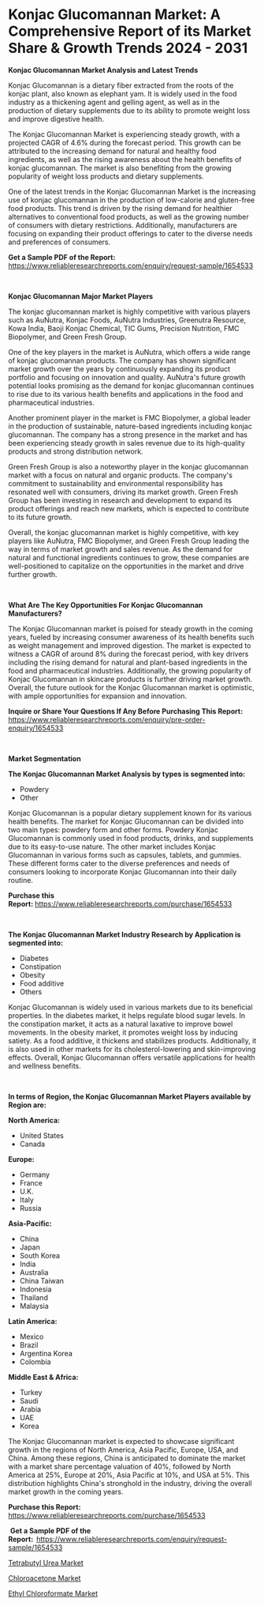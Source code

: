<p><h1>Konjac Glucomannan Market: A Comprehensive Report of its Market Share & Growth Trends 2024 - 2031</h1></p><p><strong>Konjac Glucomannan Market Analysis and Latest Trends</strong></p>
<p><p>Konjac Glucomannan is a dietary fiber extracted from the roots of the konjac plant, also known as elephant yam. It is widely used in the food industry as a thickening agent and gelling agent, as well as in the production of dietary supplements due to its ability to promote weight loss and improve digestive health.</p><p>The Konjac Glucomannan Market is experiencing steady growth, with a projected CAGR of 4.6% during the forecast period. This growth can be attributed to the increasing demand for natural and healthy food ingredients, as well as the rising awareness about the health benefits of konjac glucomannan. The market is also benefiting from the growing popularity of weight loss products and dietary supplements.</p><p>One of the latest trends in the Konjac Glucomannan Market is the increasing use of konjac glucomannan in the production of low-calorie and gluten-free food products. This trend is driven by the rising demand for healthier alternatives to conventional food products, as well as the growing number of consumers with dietary restrictions. Additionally, manufacturers are focusing on expanding their product offerings to cater to the diverse needs and preferences of consumers.</p></p>
<p><strong>Get a Sample PDF of the Report:&nbsp;</strong> <a href="https://www.reliableresearchreports.com/enquiry/request-sample/1654533">https://www.reliableresearchreports.com/enquiry/request-sample/1654533</a></p>
<p>&nbsp;</p>
<p><strong>Konjac Glucomannan Major Market Players</strong></p>
<p><p>The konjac glucomannan market is highly competitive with various players such as AuNutra, Konjac Foods, AuNutra Industries, Greenutra Resource, Kowa India, Baoji Konjac Chemical, TIC Gums, Precision Nutrition, FMC Biopolymer, and Green Fresh Group.</p><p>One of the key players in the market is AuNutra, which offers a wide range of konjac glucomannan products. The company has shown significant market growth over the years by continuously expanding its product portfolio and focusing on innovation and quality. AuNutra's future growth potential looks promising as the demand for konjac glucomannan continues to rise due to its various health benefits and applications in the food and pharmaceutical industries.</p><p>Another prominent player in the market is FMC Biopolymer, a global leader in the production of sustainable, nature-based ingredients including konjac glucomannan. The company has a strong presence in the market and has been experiencing steady growth in sales revenue due to its high-quality products and strong distribution network.</p><p>Green Fresh Group is also a noteworthy player in the konjac glucomannan market with a focus on natural and organic products. The company's commitment to sustainability and environmental responsibility has resonated well with consumers, driving its market growth. Green Fresh Group has been investing in research and development to expand its product offerings and reach new markets, which is expected to contribute to its future growth.</p><p>Overall, the konjac glucomannan market is highly competitive, with key players like AuNutra, FMC Biopolymer, and Green Fresh Group leading the way in terms of market growth and sales revenue. As the demand for natural and functional ingredients continues to grow, these companies are well-positioned to capitalize on the opportunities in the market and drive further growth.</p></p>
<p>&nbsp;</p>
<p><strong>What Are The Key Opportunities For Konjac Glucomannan Manufacturers?</strong></p>
<p><p>The Konjac Glucomannan market is poised for steady growth in the coming years, fueled by increasing consumer awareness of its health benefits such as weight management and improved digestion. The market is expected to witness a CAGR of around 8% during the forecast period, with key drivers including the rising demand for natural and plant-based ingredients in the food and pharmaceutical industries. Additionally, the growing popularity of Konjac Glucomannan in skincare products is further driving market growth. Overall, the future outlook for the Konjac Glucomannan market is optimistic, with ample opportunities for expansion and innovation.</p></p>
<p><strong>Inquire or Share Your Questions If Any Before Purchasing This Report:</strong> <a href="https://www.reliableresearchreports.com/enquiry/pre-order-enquiry/1654533">https://www.reliableresearchreports.com/enquiry/pre-order-enquiry/1654533</a></p>
<p>&nbsp;</p>
<p><strong>Market Segmentation</strong></p>
<p><strong>The Konjac Glucomannan Market Analysis by types is segmented into:</strong></p>
<p><ul><li>Powdery</li><li>Other</li></ul></p>
<p><p>Konjac Glucomannan is a popular dietary supplement known for its various health benefits. The market for Konjac Glucomannan can be divided into two main types: powdery form and other forms. Powdery Konjac Glucomannan is commonly used in food products, drinks, and supplements due to its easy-to-use nature. The other market includes Konjac Glucomannan in various forms such as capsules, tablets, and gummies. These different forms cater to the diverse preferences and needs of consumers looking to incorporate Konjac Glucomannan into their daily routine.</p></p>
<p><strong>Purchase this Report:&nbsp;</strong><a href="https://www.reliableresearchreports.com/purchase/1654533">https://www.reliableresearchreports.com/purchase/1654533</a></p>
<p>&nbsp;</p>
<p><strong>The Konjac Glucomannan Market Industry Research by Application is segmented into:</strong></p>
<p><ul><li>Diabetes</li><li>Constipation</li><li>Obesity</li><li>Food additive</li><li>Others</li></ul></p>
<p><p>Konjac Glucomannan is widely used in various markets due to its beneficial properties. In the diabetes market, it helps regulate blood sugar levels. In the constipation market, it acts as a natural laxative to improve bowel movements. In the obesity market, it promotes weight loss by inducing satiety. As a food additive, it thickens and stabilizes products. Additionally, it is also used in other markets for its cholesterol-lowering and skin-improving effects. Overall, Konjac Glucomannan offers versatile applications for health and wellness benefits.</p></p>
<p>&nbsp;</p>
<p><strong>In terms of Region, the Konjac Glucomannan Market Players available by Region are:</strong></p>
<p>
    <p> <strong> North America: </strong>
        <ul>
            <li>United States</li>
            <li>Canada</li>
        </ul>
        </p> 
    <p> <strong> Europe: </strong>
        <ul>
            <li>Germany</li>
            <li>France</li>
            <li>U.K.</li>
            <li>Italy</li>
            <li>Russia</li>
        </ul>
        </p> 
    <p> <strong> Asia-Pacific: </strong>
        <ul>
            <li>China</li>
            <li>Japan</li>
            <li>South Korea</li>
            <li>India</li>
            <li>Australia</li>
            <li>China Taiwan</li>
            <li>Indonesia</li>
            <li>Thailand</li>
            <li>Malaysia</li>
        </ul>
        </p> 
    <p> <strong> Latin America: </strong>
        <ul>
            <li>Mexico</li>
            <li>Brazil</li>
            <li>Argentina Korea</li>
            <li>Colombia</li>
        </ul>
        </p> 
    <p> <strong> Middle East & Africa: </strong>
        <ul>
            <li>Turkey</li>
            <li>Saudi</li>
            <li>Arabia</li>
            <li>UAE</li>
            <li>Korea</li>
        </ul>
    </p>
    </p>
<p><p>The Konjac Glucomannan market is expected to showcase significant growth in the regions of North America, Asia Pacific, Europe, USA, and China. Among these regions, China is anticipated to dominate the market with a market share percentage valuation of 40%, followed by North America at 25%, Europe at 20%, Asia Pacific at 10%, and USA at 5%. This distribution highlights China's stronghold in the industry, driving the overall market growth in the coming years.</p></p>
<p><strong>Purchase this Report: </strong><a href="https://www.reliableresearchreports.com/purchase/1654533">https://www.reliableresearchreports.com/purchase/1654533</a></p>
<p>&nbsp;<strong>Get a Sample PDF of the Report:&nbsp;&nbsp;</strong><a href="https://www.reliableresearchreports.com/enquiry/request-sample/1654533">https://www.reliableresearchreports.com/enquiry/request-sample/1654533</a></p>
<p><strong></strong></p>
<p><p><a href="https://github.com/nicoletavirag/Market-Research-Report-List-2/blob/main/tetrabutyl-urea-market.md">Tetrabutyl Urea Market</a></p><p><a href="https://github.com/redneck06/Market-Research-Report-List-2/blob/main/chloroacetone-market.md">Chloroacetone Market</a></p><p><a href="https://github.com/mauripalmi/Market-Research-Report-List-2/blob/main/ethyl-chloroformate-market.md">Ethyl Chloroformate Market</a></p></p>